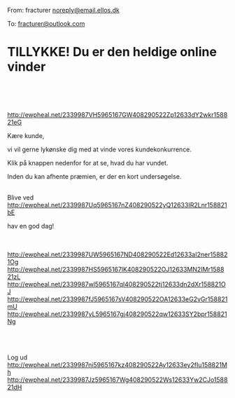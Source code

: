 From: fracturer <noreply@email.ellos.dk>

To: fracturer@outlook.com

# TILLYKKE! Du er den heldige online vinder
 
 	 
 


 	 
 <http://ewpheal.net/2339987VH5965167GW408290522Zp12633dY2wkr158821eG> 
 	 

Kære kunde,

 

vi vil gerne lykønske dig med at vinde vores kundekonkurrence. 

 

Klik på knappen nedenfor for at se, hvad du har vundet. 

 

Inden du kan afhente præmien, er der en kort undersøgelse.

 	 
Blive ved <http://ewpheal.net/2339987Uq5965167nZ408290522yQ12633IR2Lnr158821bE>  

hav en god dag!

 	 
 	 
 <http://ewpheal.net/2339987UW5965167ND408290522Ed12633aI2ner158821Og> 
 <http://ewpheal.net/2339987HS5965167lK408290522OJ12633MN2IMr158821zL> 	  <http://ewpheal.net/2339987wl5965167ql408290522tj12633dn2dXr158821OJ> 	  <http://ewpheal.net/2339987fJ5965167sV408290522OA12633eG2vGr158821mU> 	  <http://ewpheal.net/2339987yL5965167gj408290522qw12633SY2bpr158821Ng> 	 
 	 
 
 	 
 


















































































































Log ud <http://ewpheal.net/2339987ni5965167kz408290522Ay12633ey2fIu158821Mh>  <http://ewpheal.net/2339987Jz5965167Wg408290522Ws12633Yw2CJo158821dH> 

